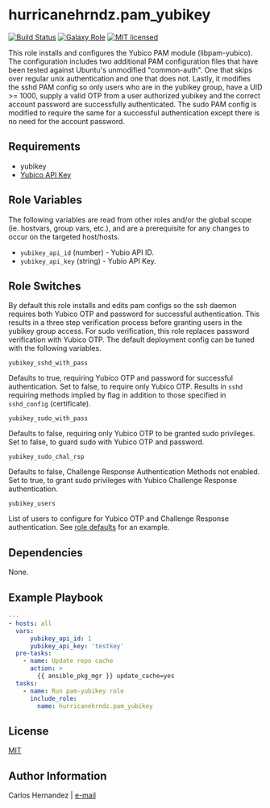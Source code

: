 # hurricanehrndz.pam_yubikey

[![Build Status][travis-badge]][travis-link]
[![Galaxy Role][role-badge]][galaxy-link]
[![MIT licensed][mit-badge]][mit-link]

This role installs and configures the Yubico PAM module (libpam-yubico). The
configuration includes two additional PAM configuration files that have been
tested against Ubuntu's unmodified "common-auth". One that skips over regular
unix authentication and one that does not. Lastly, it modifies the sshd PAM
config so only users who are in the yubikey group, have a UID >= 1000, supply a
valid OTP from a user authorized yubikey and the correct account password are
successfully authenticated.  The sudo PAM config is modified to require the same
for a successful authentication except there is no need for the account
password.

## Requirements

* yubikey
* [Yubico API Key][yubico-api-key]

## Role Variables

The following variables are read from other roles and/or the global scope (ie.
hostvars, group vars, etc.), and are a prerequisite for any changes to occur on
the targeted host/hosts.

* `yubikey_api_id` (number) - Yubio API ID.
* `yubikey_api_key` (string) - Yubio API Key.

## Role Switches

By default this role installs and edits pam configs so the ssh daemon requires
both Yubico OTP and password for successful authentication. This results in a
three step verification process before granting users in the yubikey group
access. For sudo verification, this role replaces password verification with
Yubico OTP. The default deployment config can be tuned with the following
variables.

`yubikey_sshd_with_pass`

Defaults to true, requiring Yubico OTP and password for successful
authentication. Set to false, to require only Yubico OTP. Results in `sshd`
requiring  methods implied by flag in addition to those specified in
`sshd_config` (certificate).

`yubikey_sudo_with_pass`

Defaults to false, requiring only Yubico OTP to be granted sudo privileges. Set
to false, to guard sudo with Yubico OTP and password.

`yubikey_sudo_chal_rsp`

Defaults to false, Challenge Response Authentication Methods not enabled. Set
to true, to grant sudo privileges with Yubico Challenge Response authentication.

`yubikey_users`

List of users to configure for Yubico OTP and Challenge Response authentication.
See [role defaults][role-defaults] for an example.

## Dependencies

None.

## Example Playbook

```yaml
---
- hosts: all
  vars:
      yubikey_api_id: 1
      yubikey_api_key: 'testkey'
  pre-tasks:
    - name: Update repo cache
      action: >
        {{ ansible_pkg_mgr }} update_cache=yes
  tasks:
    - name: Run pam-yubikey role
      include_role:
        name: hurricanehrndz.pam_yubikey
```

## License

[MIT][mit-link]

## Author Information

Carlos Hernandez | [e-mail](mailto:hurricanehrndz@techbyte.ca)

[yubico-api-key]: https://upgrade.yubico.com/getapikey/
[role-badge]: https://img.shields.io/ansible/role/d/46665?style=for-the-badge
[galaxy-link]: https://galaxy.ansible.com/hurricanehrndz/pam_yubikey/
[mit-badge]: https://img.shields.io/badge/license-MIT-blue.svg?style=for-the-badge
[mit-link]: https://raw.githubusercontent.com/hurricanehrndz/ansible-pam_yubikey/master/LICENSE
[dotfiles-repo]: https://github.com/hurricanehrndz/dotfiles
[travis-badge]: https://img.shields.io/travis/hurricanehrndz/ansible-pam_yubikey/master.svg?style=for-the-badge&logo=travis
[travis-link]: https://travis-ci.org/hurricanehrndz/ansible-pam_yubikey
[role-defaults]: https://raw.githubusercontent.com/hurricanehrndz/ansible-pam_yubikey/master/defaults/main.yml
